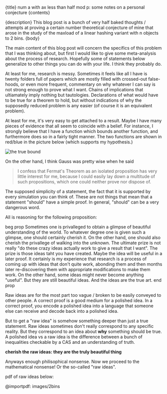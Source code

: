 {title}
num a with ax less than half mod p: some notes on a personal conjecture
{contents}

{description}
This blog post is a bunch of very half baked thoughts / attempts
at proving a certain number theoretical conjecture of mine that
arose in the study of the maxload of a linear hashing variant
with n objects to 2 bins. 
{body}

The main content of this blog post will concern the specifics of this problem that I was thinking about, but first I would like to give some meta-analysis about the process of research. Hopefully some of statements below generalize to other things you can do with your life. I think they probably do. 

At least for me, research is messy. 
Sometimes it feels like all I have is twenty folders full of
papers which are mostly filled with crossed-out false-hoods, or
even more frequent, commentary on why whatever I can say is not
strong enough to prove what I want. Chains of implications that
ultiamately imply nothing but tautologies. 
Declarations of what would have to be true for a theorem to hold,
but without indications of why the supposedly reduced problem is
any easier (of course it is an equivalent problem).

At least for me, it's very easy to get attached to a result.
Maybe I have many pieces of evidence that all seem to coincide
with a belief.
For instance, I strongly believe that I have a function which
bounds another function, and furthermore does so in a fairly
tight manner.
The two functions are shown in red/blue in the picture below
(which supports my hypothesis.)

![the true bound](src/images/log2n.png)

On the other hand, I think Gauss was pretty wise when he said
>I confess that Fermat's Theorem as an isolated proposition has very little interest for me, because I could easily lay down a multitude of such propositions, which one could neither prove nor dispose of.

The supposed simplicity of a statement, the fact that it is
supported by every simulation you can think of. 
These are not things that mean that a statement "should" have a
simple proof. In general, "should" can be a very dangerous word.

All is reasoning for the following proposition:

beg prop
Sometimes one is privalleged to obtain a glimpse of beautiful
understanding of the world. To whatever degree one is given such
a glimpse, one should certainly cherish it.
On the other hand, one should also cherish the privallege of
walking into the unknown. The ultimate prize is not really "do
these crazy ideas actually work to give a result that I want".
The prize is those ideas taht you have created.
Maybe the idea will be useful in a later proof. It certainly is
my experience that research is a process of coming up with ideas
that don't quite work, abonding them and then months later
re-discovering them with appropriate modifications to make them
work. 
On the other hand, some ideas might never become anything
"useful". But they are still beautiful ideas. And the ideas are
the true art. 
end prop

Raw ideas are for the most part too vague / broken to be easily
conveyed to other people. A correct proof is a good medium for a
polished idea. In a correct proof, you encode a polished idea
into a language that someone else can receive and decode back
into a polished idea.

But to get a "raw idea" is somehow something deeper than just a
true statement. Raw ideas sometimes don't really correspond to
any specific reality. But they correspond to an idea about
**why** something should be true. A polished idea vs a raw idea
is the difference between a bunch of inequalities checkable by a
CAS and an understanding of truth.

**cherish the raw ideas: they are the truly beautiful thing**

Anyways enough philisophical nonsense. Now we proceed to the
mathematical nonsense! Or the so-called "raw ideas".

pdf of raw ideas below:

@importpdf: images/2bins


